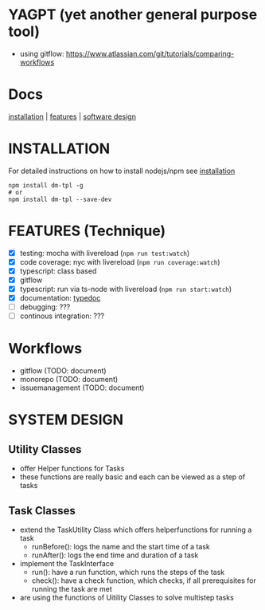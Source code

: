 # YAGPT (yet another general purpose tool)
- using gitflow: https://www.atlassian.com/git/tutorials/comparing-workflows

# Docs
[installation](docs/installation.md) | [features](docs/features.md) | [software design](docs/software-design.md)

# INSTALLATION 
For detailed instructions on how to install nodejs/npm see [installation](docs/installation.md)
``` 
npm install dm-tpl -g
# or
npm install dm-tpl --save-dev
```

# FEATURES (Technique)
- [x] testing: mocha with livereload (```npm run test:watch```)
- [x] code coverage: nyc with livereload (```npm run coverage:watch```)
- [x] typescript: class based
- [x] gitflow
- [x] typescript: run via ts-node with livereload (```npm run start:watch```)
- [x] documentation: [typedoc](https://github.com/TypeStrong/typedoc/blob/master/examples/basic/src/classes.ts)
- [ ] debugging: ???
- [ ] continous integration: ???

# Workflows
- gitflow (TODO: document)
- monorepo (TODO: document)
- issuemanagement (TODO: document)

# SYSTEM DESIGN

## Utility Classes
- offer Helper functions for Tasks
- these functions are really basic and each can be viewed as a step of tasks

## Task Classes
- extend the TaskUtility Class which offers helperfunctions for running a task
  - runBefore(): logs the name and the start time of a task
  - runAfter(): logs the end time and duration of a task
- implement the TaskInterface
  - run(): have a run function, which runs the steps of the task
  - check(): have a check function, which checks, if all prerequisites for
    running the task are met
- are using the functions of Uitility Classes to solve multistep tasks

